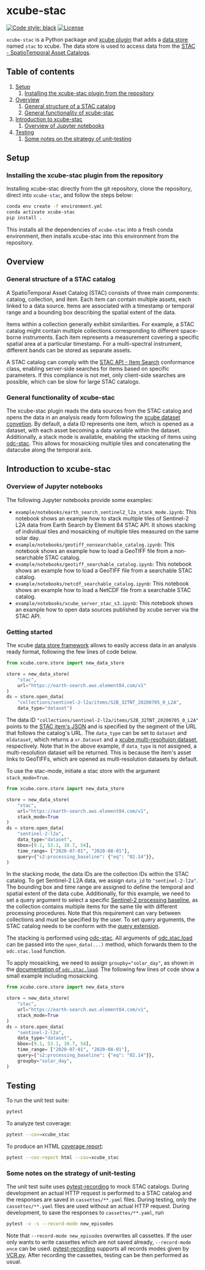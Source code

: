# xcube-stac

[![Code style: black](https://img.shields.io/badge/code%20style-black-000000.svg)](https://github.com/psf/black)
[![License](https://img.shields.io/github/license/dcs4cop/xcube-smos)](https://github.com/dcs4cop/xcube-smos)

`xcube-stac` is a Python package and
[xcube plugin](https://xcube.readthedocs.io/en/latest/plugins.html) that adds a
[data store](https://xcube.readthedocs.io/en/latest/api.html#data-store-framework)
named `stac` to xcube. The data store is used to access data from the
[STAC - SpatioTemporal Asset Catalogs](https://stacspec.org/en/).

## Table of contents
1. [Setup](#setup)
   1. [Installing the xcube-stac plugin from the repository](#install_source)
2. [Overview](#overview)
   1. [General structure of a STAC catalog](#stac_catalog)
   2. [General functionality of xcube-stac](#func_xcube_stac)
3. [Introduction to xcube-stac](#intro_xcube_stac)
   1. [Overview of Jupyter notebooks](#overview_notebooks)
4. [Testing](#testing)
   1. [Some notes on the strategy of unit-testing](#unittest_strategy)

## Setup <a name="setup"></a>

### Installing the xcube-stac plugin from the repository <a name="install_source"></a>

Installing xcube-stac directly from the git repository, clone the repository,
direct into `xcube-stac`, and follow the steps below:

```bash
conda env create -f environment.yml
conda activate xcube-stac
pip install .
```

This installs all the dependencies of `xcube-stac` into a fresh conda
environment, then installs xcube-stac into this environment from the
repository.

## Overview <a name="overview"></a>

### General structure of a STAC catalog <a name="stac_catalog"></a>
A SpatioTemporal Asset Catalog (STAC) consists of three main components: catalog,
collection, and item. Each item can contain multiple assets, each linked to a data
source. Items are associated with a timestamp or temporal range and a bounding box
describing the spatial extent of the data. 

Items within a collection generally exhibit
similarities. For example, a STAC catalog might contain multiple collections
corresponding to different space-borne instruments. Each item represents a measurement
covering a specific spatial area at a particular timestamp. For a multi-spectral
instrument, different bands can be stored as separate assets.

A STAC catalog can comply with the [STAC API - Item Search](https://github.com/radiantearth/stac-api-spec/tree/release/v1.0.0/item-search#stac-api---item-search)
conformance class, enabling server-side searches for items based on specific
parameters. If this compliance is not met, only client-side searches are possible,
which can be slow for large STAC catalogs.

### General functionality of xcube-stac <a name="func_xcube_stac"></a>
The xcube-stac plugin reads the data sources from the STAC catalog and opens the data
in an analysis ready form following the [xcube dataset convetion](https://xcube.readthedocs.io/en/latest/cubespec.html).
By default, a data ID represents one item, which is opened as a dataset, with each
asset becoming a data variable within the dataset. Additionally, a stack mode is
available, enabling the stacking of items using [odc-stac](https://odc-stac.readthedocs.io/en/latest/).
This allows for mosaicking multiple tiles and concatenating the datacube along the
temporal axis.

## Introduction to xcube-stac <a name="intro_xcube_stac"></a> 

### Overview of Jupyter notebooks <a name="overview_notebooks"></a> 
The following Jupyter notebooks provide some examples: 

* `example/notebooks/earth_search_sentinel2_l2a_stack_mode.ipynb`:
  This notebook shows an example how to stack multiple tiles of Sentinel-2 L2A data
  from Earth Search by Element 84 STAC API. It shows stacking of individual tiles and
  mosaicking of multiple tiles measured on the same solar day.
* `example/notebooks/geotiff_nonsearchable_catalog.ipynb`:
  This notebook shows an example how to load a GeoTIFF file from a non-searchable
  STAC catalog.
* `example/notebooks/geotiff_searchable_catalog.ipynb`:
  This notebook shows an example how to load a GeoTIFF file from a searchable
  STAC catalog.
* `example/notebooks/netcdf_searchable_catalog.ipynb`:
  This notebook shows an example how to load a NetCDF file from a searchable
  STAC catalog.
* `example/notebooks/xcube_server_stac_s3.ipynb`:
  This notebook shows an example how to open data sources published by xcube server
  via the STAC API.

### Getting started

The xcube [data store framework](https://xcube.readthedocs.io/en/latest/dataaccess.html#data-store-framework)
allows to easily access data in an analysis ready format, following the few lines of
code below. 

```python
from xcube.core.store import new_data_store

store = new_data_store(
    "stac",
    url="https://earth-search.aws.element84.com/v1"
)
ds = store.open_data(
    "collections/sentinel-2-l2a/items/S2B_32TNT_20200705_0_L2A",
    data_type="dataset")
```
The data ID `"collections/sentinel-2-l2a/items/S2B_32TNT_20200705_0_L2A"` points to the
[STAC item's JSON](https://github.com/radiantearth/stac-spec/blob/master/item-spec/item-spec.md)
and is specified by the segment of the URL that follows the catalog's URL. The
`data_type` can be set to `dataset` and `mldataset`, which returns a `xr.Dataset` and
a [xcube multi-resoltuion dataset](https://xcube.readthedocs.io/en/latest/mldatasets.html),
respectively. Note that in the above example, if `data_type` is not assigned,
a multi-resolution dataset will be returned. This is because the item's asset links to
GeoTIFFs, which are opened as multi-resolution datasets by default.

To use the stac-mode, initiate a stac store with the argument `stack_mode=True`.

```python
from xcube.core.store import new_data_store

store = new_data_store(
    "stac",
    url="https://earth-search.aws.element84.com/v1",
    stack_mode=True
)
ds = store.open_data(
    "sentinel-2-l2a",
    data_type="dataset",
    bbox=[9.1, 53.1, 10.7, 54],
    time_range= ["2020-07-01", "2020-08-01"],
    query={"s2:processing_baseline": {"eq": "02.14"}},
)
```

In the stacking mode, the data IDs are the collection IDs within the STAC catalog. To
get Sentinel-2 L2A data, we assign `data_id` to `"sentinel-2-l2a"`. The bounding box and
time range are assigned to define the temporal and spatial extent of the data cube. 
Additionally, for this example, we need to set a query argument to select a specific
[Sentinel-2 processing baseline](https://sentiwiki.copernicus.eu/web/s2-processing#S2Processing-L2Aprocessingbaseline),
as the collection contains multiple items for the same tile with different processing
procedures. Note that this requirement can vary between collections and must be
specified by the user. To set query arguments, the STAC catalog needs to be conform with
the [query extension](https://github.com/stac-api-extensions/query).

The stacking is performed using [odc-stac](https://odc-stac.readthedocs.io/en/latest/).
All arguments of [odc.stac.load](https://odc-stac.readthedocs.io/en/latest/_api/odc.stac.load.html)
can be passed into the `open_data(...)` method, which forwards them to the
`odc.stac.load` function.

To apply mosaicking, we need to assign `groupby="solar_day"`, as shown in the
[documentation of `odc.stac.load`](https://odc-stac.readthedocs.io/en/latest/_api/odc.stac.load.html).
The following few lines of code show a small example including mosaicking.  

```python
from xcube.core.store import new_data_store

store = new_data_store(
    "stac",
    url="https://earth-search.aws.element84.com/v1",
    stack_mode=True
)
ds = store.open_data(
    "sentinel-2-l2a",
    data_type="dataset",
    bbox=[9.1, 53.1, 10.7, 54],
    time_range= ["2020-07-01", "2020-08-01"],
    query={"s2:processing_baseline": {"eq": "02.14"}},
    groupby="solar_day",
)
```

## Testing <a name="testing"></a>

To run the unit test suite:

```bash
pytest
```

To analyze test coverage:

```bash
pytest --cov=xcube_stac
```

To produce an HTML
[coverage report](https://pytest-cov.readthedocs.io/en/latest/reporting.html):

```bash
pytest --cov-report html --cov=xcube_stac
```

### Some notes on the strategy of unit-testing <a name="unittest_strategy"></a>

The unit test suite uses [pytest-recording](https://pypi.org/project/pytest-recording/)
to mock STAC catalogs. During development an actual HTTP request is performed
to a STAC catalog and the responses are saved in `cassettes/**.yaml` files.
During testing, only the `cassettes/**.yaml` files are used without an actual
HTTP request. During development, to save the responses to `cassettes/**.yaml`, run

```bash
pytest -v -s --record-mode new_episodes
```
Note that `--record-mode new_episodes` overwrites all cassettes. If the user only
wants to write cassettes which are not saved already, `--record-mode once` can be used.
[pytest-recording](https://pypi.org/project/pytest-recording/) supports all records modes given by [VCR.py](https://vcrpy.readthedocs.io/en/latest/usage.html#record-modes).
After recording the cassettes, testing can be then performed as usual.